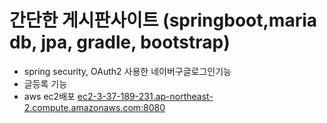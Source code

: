 # 간단한 게시판사이트 (springboot,maria db, jpa, gradle, bootstrap)


- spring security, OAuth2 사용한 네이버구글로그인기능
- 글등록 기능
- aws ec2배포
[ec2-3-37-189-231.ap-northeast-2.compute.amazonaws.com:8080](ec2-3-37-189-231.ap-northeast-2.compute.amazonaws.com:8080)
